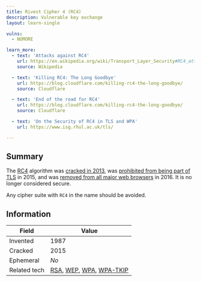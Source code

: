 ```yaml
---
title: Rivest Cipher 4 (RC4)
description: Vulnerable key exchange
layout: learn-single

vulns:
  - NOMORE

learn_more:
  - text: 'Attacks against RC4'
    url: https://en.wikipedia.org/wiki/Transport_Layer_Security#RC4_attacks
    source: Wikipedia

  - text: 'Killing RC4: The Long Goodbye'
    url: https://blog.cloudflare.com/killing-rc4-the-long-goodbye/
    source: Cloudflare

  - text: 'End of the road for RC4'
    url: https://blog.cloudflare.com/killing-rc4-the-long-goodbye/
    source: Cloudflare

  - text: 'On the Security of RC4 in TLS and WPA'
    url: https://www.isg.rhul.ac.uk/tls/

---
```


## Summary

The [RC4] algorithm was [cracked in 2013][Qualys], was [prohibited from being part of TLS][RFC-7465] in 2015, and was [removed from all major web browsers][DigiCert] in 2016. It is no longer considered secure.

Any cipher suite with `RC4` in the name should be avoided.

## Information

| Field        | Value                           |
|--------------|---------------------------------|
| Invented     | 1987                            |
| Cracked      | 2015                            |
| Ephemeral    | _No_                            |
| Related tech | [RSA], [WEP], [WPA], [WPA-TKIP] |

[DigiCert]: https://www.digicert.com/blog/major-browsers-announce-rc4-deprecation
[Qualys]: https://blog.qualys.com/product-tech/2013/03/19/rc4-in-tls-is-broken-now-what
[RC4]: https://en.wikipedia.org/wiki/RC4
[RFC-7465]: https://datatracker.ietf.org/doc/html/rfc7465
[RSA]: https://www.rsa.com
[WEP]: https://en.wikipedia.org/wiki/Wired_Equivalent_Privacy
[WPA-TKIP]: https://en.wikipedia.org/wiki/Temporal_Key_Integrity_Protocol
[WPA]: https://en.wikipedia.org/wiki/Wi-Fi_Protected_Access
